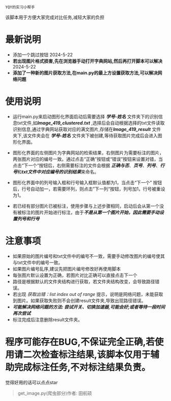 ```title
YQY的实习小帮手
```



该脚本用于方便大家完成对比任务,减轻大家的负担
# 最新说明
- 添加一个跳过按钮  2024-5-22
- **若出现图片格式损害,先在浏览器手动打开字典网站,然后再打开脚本可以解决** 2024-5-22
- **添加了一种新的图片获取方法,在main.py的最上方设置获取方法,可以解决网络问题**
  

# 使用说明

- 运行main.py来启动图形化界面启动后需要选择 ***学号-姓名*** 文件夹下的识别信息txt文件,如***Image_419_clustered.txt*** ,选择后会自动根据选择的txt文件读取识别信息,通过字典网站获取对应的满文图片,存储在***Image_419_result*** 文件夹下,该文件夹会在 ***学号-姓名*** 文件夹下被创建,等待获取图片完成后会进入图形化界面。

- 图形化界面的左侧图片为字典网站的检索结果，右侧图片为需要标注的图片，两张图片对应的编号一致。通过点击“正确”按钮或“错误”按钮来设置对错，当点击“下一个“按钮后，右侧需要标注的文件会根据 ***正确与否***、***页号***、***列号***、***行号***和***txt文件中对应编号的识别结果***来命名。

- 图形化界面中的列号输入框和行号输入框默认值都为1，当点击“下一个” 按钮后，行号自动加一，若需要环列，则点击”下一列“按钮，列号加1，行号被重设为1。

- 若已经有部分图片已被标注，使用步骤与上述步骤相同，启动后会从第一个没有被标注的图片开始进行标注，由于***不是从第一个图片开始，因此需要手动设置列号和行号***

# 注意事项

- 如果原始的图片编号和txt文件中的编号不一致，需要手动修改图片的编号使其与txt文件中的编号一致。
- 如果图片编号乱序,建议先把图片编号修改好再使用脚本
- 每张图片默认设置为正确，若图片对比正确可以直接点击下一个
- 路径是根据默认的文件夹结构进行获取，若文件夹结构改变，会导致路径错误。
- 若出现 *获取出错：list index out of range* 提示，说明是网络问题，未能获取到图片。如果获取失败则不会创建result文件夹,导致出现路径错误。
- ***可能解决网络问题的方法: 尝试开关、切换加速器,可能会好;或者等待一段时间再次尝试***
- 标注完成后注意删除result文件夹。

# 程序可能存在BUG,不保证完全正确,若使用请二次检查标注结果,该脚本仅用于辅助完成标注任务,不对标注结果负责。


觉得好用的话可以点点star
> get_image.py(爬虫部分)作者: 田航硕
